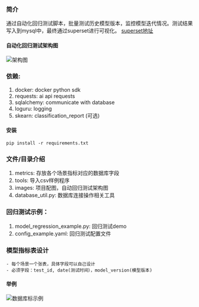 ### 简介
通过自动化回归测试脚本，批量测试历史模型版本，监控模型迭代情况。测试结果写入到mysql中，最终通过superset进行可视化。
[superset地址](http://10.57.33.22:8089/superset/welcome/)

#### 自动化回归测试架构图
![架构图](./images/architecture.png)

### 依赖:
1. docker: docker python sdk
2. requests: ai api requests
3. sqlalchemy: communicate with database
4. loguru: logging
5. skearn: classification_report (可选)

#### 安装
```shell
pip install -r requirements.txt
```

### 文件/目录介绍
1. metrics: 存放各个场景指标对应的数据库字段
2. tools: 导入csv样例程序
3. images: 项目配图，自动回归测试架构图
4. database_util.py: 数据库连接操作相关工具

### 回归测试示例：
1. model_regression_example.py: 回归测试demo
2. config_example.yaml: 回归测试配置文件

### 模型指标表设计
    - 每个场景一个张表，具体字段可以自己设计
    - 必须字段：test_id, date(测试时间），model_version(模型版本)

#### 举例
![数据库标示例](images/table-example.png)